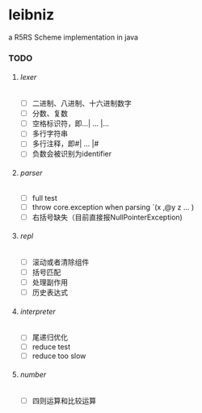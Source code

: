 # leibniz
 a R5RS Scheme implementation in java

### TODO

1. ###### lexer

   - [ ] 二进制、八进制、十六进制数字
   - [ ] 分数、复数
   - [ ] 空格标识符，即...| ... |...
   - [ ] 多行字符串
   - [ ] 多行注释，即#| ... |#
   - [ ] 负数会被识别为identifier
   
2. ###### parser
   
   - [ ] full test
   - [ ] throw core.exception when parsing `(x ,@y z ... )
   - [ ] 右括号缺失（目前直接报NullPointerException)
   
3. ###### repl
   
   - [ ] 滚动或者清除组件
   - [ ] 括号匹配
   - [ ] 处理副作用
   - [ ] 历史表达式
   
4. ###### interpreter

   -[ ] 尾递归优化
   -[ ] reduce test
   -[ ] reduce too slow
   
5. ###### number
   
   -[ ] 四则运算和比较运算
